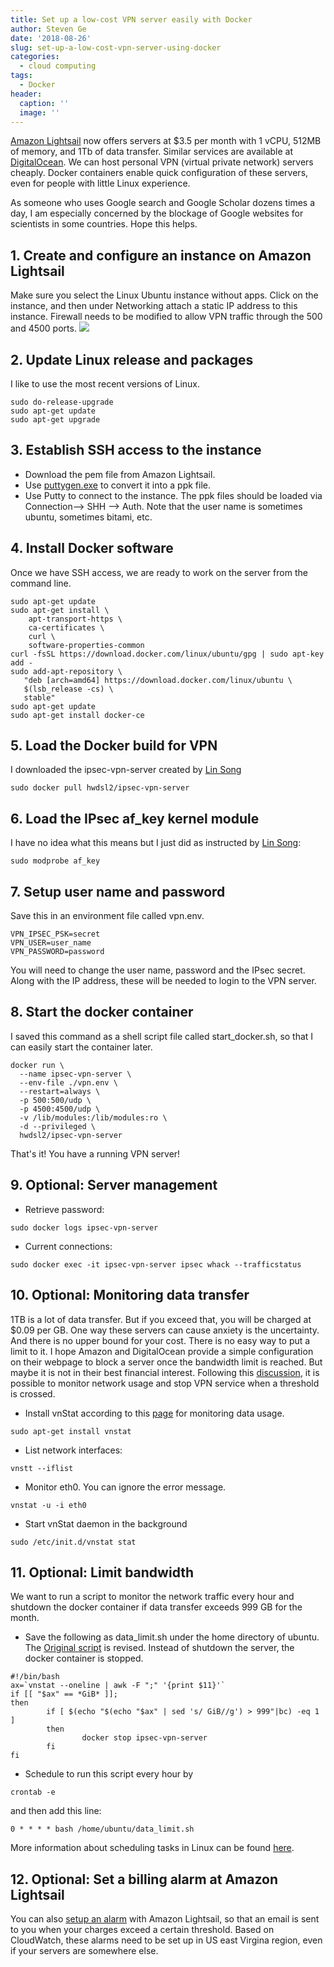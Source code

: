 ```yaml
---
title: Set up a low-cost VPN server easily with Docker
author: Steven Ge
date: '2018-08-26'
slug: set-up-a-low-cost-vpn-server-using-docker
categories:
  - cloud computing
tags:
  - Docker
header:
  caption: ''
  image: ''
---
```


[Amazon Lightsail](https://lightsail.aws.amazon.com/) now offers servers at $3.5 per month with 1 vCPU, 512MB of memory, and 1Tb of data transfer. Similar services are available at [DigitalOcean](http://digitalocean.com). We can host personal VPN (virtual private network) servers cheaply. Docker containers enable quick configuration of these servers, even for people with little Linux experience.

As someone who uses Google search and Google Scholar dozens times a day, I am especially concerned by the blockage of Google websites for scientists in some countries. Hope this helps.

1\. Create and configure an instance on Amazon Lightsail
---------------------------
Make sure you select the Linux Ubuntu instance without apps. Click on the instance, and then under Networking attach a static IP address to this instance. Firewall needs to be modified to allow VPN traffic through the 500 and 4500 ports. 
![ ](/img/vpn1.png)

2\. Update Linux release and packages
---------------------------
I like to use the most recent versions of Linux.
```
sudo do-release-upgrade
sudo apt-get update
sudo apt-get upgrade
```
3\. Establish SSH access to the instance
---------------------------
 - Download the pem file from Amazon Lightsail. 
 - Use [puttygen.exe](https://www.chiark.greenend.org.uk/~sgtatham/putty/latest.html) to convert it into a ppk file.
 - Use Putty to connect to the instance.  The ppk files should be loaded via Connection--> SHH --> Auth. Note that the user name is sometimes ubuntu, sometimes bitami, etc.
 
4\. Install Docker software
---------------------------
Once we have SSH access, we are ready to work on the server from the command line.
```
sudo apt-get update
sudo apt-get install \
    apt-transport-https \
    ca-certificates \
    curl \
    software-properties-common
curl -fsSL https://download.docker.com/linux/ubuntu/gpg | sudo apt-key add -
sudo add-apt-repository \
   "deb [arch=amd64] https://download.docker.com/linux/ubuntu \
   $(lsb_release -cs) \
   stable"
sudo apt-get update
sudo apt-get install docker-ce
```

5\. Load the Docker build for VPN
------------------------------
I downloaded the ipsec-vpn-server created by [Lin Song](https://github.com/hwdsl2/docker-ipsec-vpn-server)
```
sudo docker pull hwdsl2/ipsec-vpn-server
```

6\. Load the IPsec af_key kernel module 
-------------------------------
I have no idea what this means but I just did  as instructed by [Lin Song](https://github.com/hwdsl2/docker-ipsec-vpn-server):
```
sudo modprobe af_key
```
7\. Setup user name and password
--------------------------------
Save this in an environment file called vpn.env.
```
VPN_IPSEC_PSK=secret
VPN_USER=user_name
VPN_PASSWORD=password
```
You will need to change the user name, password and the IPsec secret. Along with the IP address, these will be needed to login to the VPN server.

8\. Start the docker container
------------------------------
I saved this command as a shell script file called start_docker.sh, so that I can easily start the container later.
```
docker run \
  --name ipsec-vpn-server \
  --env-file ./vpn.env \
  --restart=always \
  -p 500:500/udp \
  -p 4500:4500/udp \
  -v /lib/modules:/lib/modules:ro \
  -d --privileged \
  hwdsl2/ipsec-vpn-server
```
That's it!  You have a running VPN server!   


9\. Optional: Server management
------------------------------

 - Retrieve password:
 
```  
sudo docker logs ipsec-vpn-server
```

 - Current connections:
 
 ```
 sudo docker exec -it ipsec-vpn-server ipsec whack --trafficstatus
 ```
 
10\. Optional: Monitoring data transfer
------------------------------
1TB is a lot of data transfer. But if you exceed that, you will be charged at $0.09 per GB. One way these servers can cause anxiety is the uncertainty. And there is no upper bound for your cost. There is no easy way to put a limit to it. I hope Amazon and DigitalOcean provide a simple configuration on their webpage to block a server once the bandwidth limit is reached. But maybe it is not in their best financial interest. Following this [discussion](https://www.digitalocean.com/community/questions/can-i-make-my-server-automatically-suspend-if-it-hits-the-bandwidth-limit), it is possible to monitor network usage and stop VPN service when a threshold is crossed. 
 
 - Install vnStat according to this [page](https://www.howtoforge.com/tutorial/vnstat-network-monitoring-ubuntu/) for monitoring data usage. 
 
 ```
 sudo apt-get install vnstat
 ```
 
 - List network interfaces:
 
 ```
 vnstt --iflist
 ```
 - Monitor eth0. You can ignore the error message.
 
 ```
 vnstat -u -i eth0
 ```
 - Start vnStat daemon in the background
 
 ```
 sudo /etc/init.d/vnstat stat
 ```

11\. Optional: Limit bandwidth
------------------------------
We want to run a script to monitor the network traffic every hour and shutdown the docker container if data transfer exceeds 999 GB for the month. 

 - Save the following as data_limit.sh under the home directory of ubuntu. The [Original script](https://pastebin.com/2vXMBaSi) is revised. Instead of shutdown the server, the docker container is stopped.
 
```
#!/bin/bash
ax=`vnstat --oneline | awk -F ";" '{print $11}'`
if [[ "$ax" == *GiB* ]];
then
        if [ $(echo "$(echo "$ax" | sed 's/ GiB//g') > 999"|bc) -eq 1 ]
        then
                docker stop ipsec-vpn-server
        fi
fi
```
 - Schedule to run this script every hour by 
 
 ```
 crontab -e
 ```
 
 and then add this line:
 
 ```
 0 * * * * bash /home/ubuntu/data_limit.sh
 ```
 More information about scheduling tasks in Linux can be found [here](https://en.wikipedia.org/wiki/Cron).
 
12\. Optional: Set a billing alarm at Amazon Lightsail
--------------------------------
You can also [setup an alarm](https://docs.aws.amazon.com/AmazonCloudWatch/latest/monitoring/monitor_estimated_charges_with_cloudwatch.html#turning_on_billing_metrics) with Amazon Lightsail, so that an email is sent to you when your charges exceed a certain threshold. Based on CloudWatch, these alarms need to be set up in US east Virgina region, even if your servers are somewhere else. 



